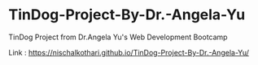 # TinDog-Project-By-Dr.-Angela-Yu
TinDog Project from Dr.Angela Yu's Web Development Bootcamp

Link : https://nischalkothari.github.io/TinDog-Project-By-Dr.-Angela-Yu/
